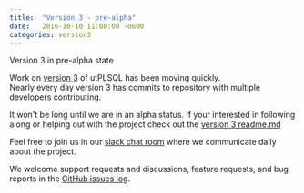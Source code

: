 ```yaml
---
title:  "Version 3 - pre-alpha"
date:   2016-10-10 11:00:00 -0600
categories: version3
---
```


Version 3 in pre-alpha state

Work on [version 3](https://github.com/utPLSQL/utPLSQL/tree/version3) of utPLSQL has been moving quickly.  
Nearly every day version 3 has commits to repository with multiple developers contributing.  

It won't be long until we are in an alpha status.   If your interested in following along or helping out with the project check out the [version 3 readme.md](https://github.com/utPLSQL/utPLSQL/blob/version3/readme.md)

Feel free to join us in our [slack chat room](http://utplsql-slack-invite.herokuapp.com/) where we communicate daily about the project.

We welcome support requests and discussions, feature requests, and bug reports in the [GitHub issues log](https://github.com/utPLSQL/utPLSQL/issues).
 
